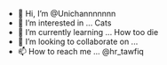 - 👋 Hi, I’m @Unichannnnnnn
- 👀 I’m interested in ... Cats
- 🌱 I’m currently learning ... How too die
- 💞️ I’m looking to collaborate on ...
- 📫 How to reach me ...
@hr_tawfiq
<!---
Unichannnnnnn/Unichannnnnnn is a ✨ special ✨ repository because its `README.md` (this file) appears on your GitHub profile.
You can click the Preview link to take a look at your changes.
--->
